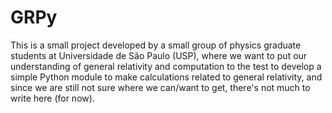 # GRPy

This is a small project developed by a small group of physics graduate students at Universidade de São Paulo (USP), where we want to put our understanding of general relativity and computation to the test to develop a simple Python module to make calculations related to general relativity, and since we are still not sure where we can/want to get, there's not much to write here (for now). 
